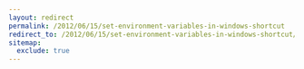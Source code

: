```yaml
---
layout: redirect
permalink: /2012/06/15/set-environment-variables-in-windows-shortcut
redirect_to: /2012/06/15/set-environment-variables-in-windows-shortcut/
sitemap:
  exclude: true
---
```

